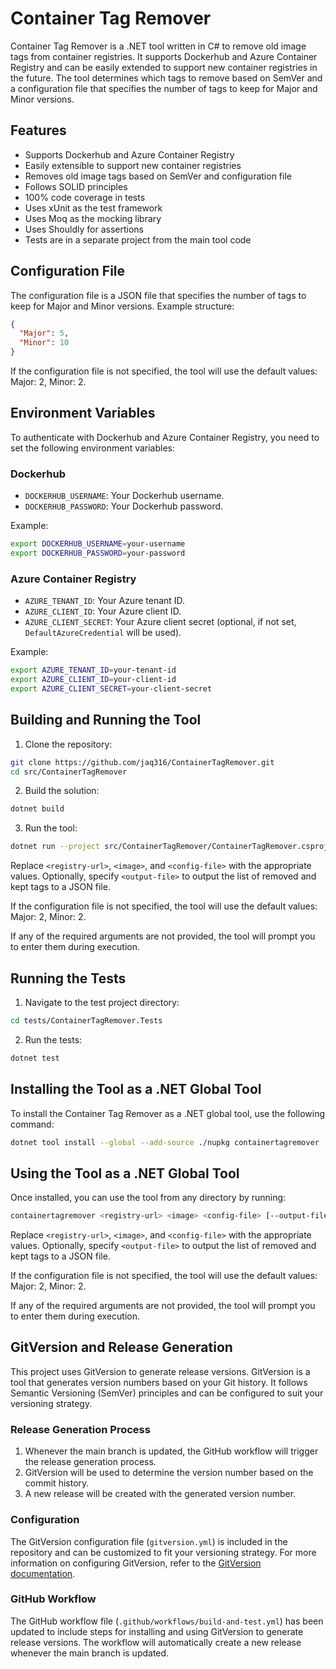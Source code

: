 # Container Tag Remover

Container Tag Remover is a .NET tool written in C# to remove old image tags from container registries. It supports Dockerhub and Azure Container Registry and can be easily extended to support new container registries in the future. The tool determines which tags to remove based on SemVer and a configuration file that specifies the number of tags to keep for Major and Minor versions.

## Features

- Supports Dockerhub and Azure Container Registry
- Easily extensible to support new container registries
- Removes old image tags based on SemVer and configuration file
- Follows SOLID principles
- 100% code coverage in tests
- Uses xUnit as the test framework
- Uses Moq as the mocking library
- Uses Shouldly for assertions
- Tests are in a separate project from the main tool code

## Configuration File

The configuration file is a JSON file that specifies the number of tags to keep for Major and Minor versions. Example structure:

```json
{
  "Major": 5,
  "Minor": 10
}
```

If the configuration file is not specified, the tool will use the default values: Major: 2, Minor: 2.

## Environment Variables

To authenticate with Dockerhub and Azure Container Registry, you need to set the following environment variables:

### Dockerhub

* `DOCKERHUB_USERNAME`: Your Dockerhub username.
* `DOCKERHUB_PASSWORD`: Your Dockerhub password.

Example:

```sh
export DOCKERHUB_USERNAME=your-username
export DOCKERHUB_PASSWORD=your-password
```

### Azure Container Registry

* `AZURE_TENANT_ID`: Your Azure tenant ID.
* `AZURE_CLIENT_ID`: Your Azure client ID.
* `AZURE_CLIENT_SECRET`: Your Azure client secret (optional, if not set, `DefaultAzureCredential` will be used).

Example:

```sh
export AZURE_TENANT_ID=your-tenant-id
export AZURE_CLIENT_ID=your-client-id
export AZURE_CLIENT_SECRET=your-client-secret
```

## Building and Running the Tool

1. Clone the repository:

```sh
git clone https://github.com/jaq316/ContainerTagRemover.git
cd src/ContainerTagRemover
```

2. Build the solution:

```sh
dotnet build
```

3. Run the tool:

```sh
dotnet run --project src/ContainerTagRemover/ContainerTagRemover.csproj -- <registry-url> <image> <config-file> [--output-file <output-file>]
```

Replace `<registry-url>`, `<image>`, and `<config-file>` with the appropriate values. Optionally, specify `<output-file>` to output the list of removed and kept tags to a JSON file.

If the configuration file is not specified, the tool will use the default values: Major: 2, Minor: 2.

If any of the required arguments are not provided, the tool will prompt you to enter them during execution.

## Running the Tests

1. Navigate to the test project directory:

```sh
cd tests/ContainerTagRemover.Tests
```

2. Run the tests:

```sh
dotnet test
```

## Installing the Tool as a .NET Global Tool

To install the Container Tag Remover as a .NET global tool, use the following command:

```sh
dotnet tool install --global --add-source ./nupkg containertagremover
```

## Using the Tool as a .NET Global Tool

Once installed, you can use the tool from any directory by running:

```sh
containertagremover <registry-url> <image> <config-file> [--output-file <output-file>]
```

Replace `<registry-url>`, `<image>`, and `<config-file>` with the appropriate values. Optionally, specify `<output-file>` to output the list of removed and kept tags to a JSON file.

If the configuration file is not specified, the tool will use the default values: Major: 2, Minor: 2.

If any of the required arguments are not provided, the tool will prompt you to enter them during execution.

## GitVersion and Release Generation

This project uses GitVersion to generate release versions. GitVersion is a tool that generates version numbers based on your Git history. It follows Semantic Versioning (SemVer) principles and can be configured to suit your versioning strategy.

### Release Generation Process

1. Whenever the main branch is updated, the GitHub workflow will trigger the release generation process.
2. GitVersion will be used to determine the version number based on the commit history.
3. A new release will be created with the generated version number.

### Configuration

The GitVersion configuration file (`gitversion.yml`) is included in the repository and can be customized to fit your versioning strategy. For more information on configuring GitVersion, refer to the [GitVersion documentation](https://gitversion.net/docs/).

### GitHub Workflow

The GitHub workflow file (`.github/workflows/build-and-test.yml`) has been updated to include steps for installing and using GitVersion to generate release versions. The workflow will automatically create a new release whenever the main branch is updated.
